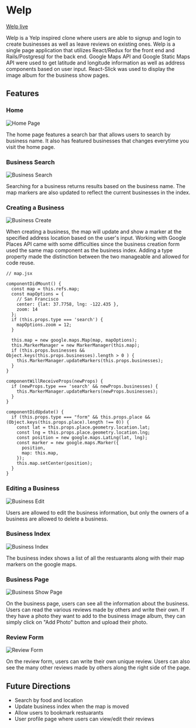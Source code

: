 # Welp

[Welp live][heroku]

Welp is a Yelp inspired clone where users are able to signup and login to create businesses as well as leave reviews on existing ones. Welp is a single page application that utilizes React/Redux for the front end and Rails/Postgresql for the back end. Google Maps API and Google Static Maps API were used to get latitude and longitude information as well as address components based on user input. React-Slick was used to display the image album for the business show pages. 

## Features

### Home

![Home Page][home]

The home page features a search bar that allows users to search by business name. It also has featured businesses that changes everytime you visit the home page.

### Business Search

![Business Search][search]

Searching for a business returns results based on the business name. The map markers are also updated to reflect the current businesses in the index.

### Creating a Business

![Business Create][business-create]

When creating a business, the map will update and show a marker at the specified address location based on the user's input. Working with Google Places API came with some difficulties since the business creation form used the same map component as the business index. Adding a type property made the distinction between the two manageable and allowed for code reuse.

```
// map.jsx

componentDidMount() {
  const map = this.refs.map;
  const mapOptions = {
    // San Francisco
    center: {lat: 37.7758, lng: -122.435 },
    zoom: 14
  };
  if (this.props.type === 'search') {
    mapOptions.zoom = 12;
  }

  this.map = new google.maps.Map(map, mapOptions);
  this.MarkerManager = new MarkerManager(this.map);
  if (this.props.businesses && Object.keys(this.props.businesses).length > 0 ) {
    this.MarkerManager.updateMarkers(this.props.businesses);
  }
}

componentWillReceiveProps(newProps) {
  if (newProps.type === 'search' && newProps.businesses) {
    this.MarkerManager.updateMarkers(newProps.businesses);
  }
}

componentDidUpdate() {
  if (this.props.type === "form" && this.props.place && (Object.keys(this.props.place).length !== 0)) {
    const lat = this.props.place.geometry.location.lat;
    const lng = this.props.place.geometry.location.lng;
    const position = new google.maps.LatLng(lat, lng);
    const marker = new google.maps.Marker({
      position,
      map: this.map,
    });
    this.map.setCenter(position);
  }
}

```

### Editing a Business

![Business Edit][business-edit]

Users are allowed to edit the business information, but only the owners of a business are allowed to delete a business.

### Business Index

![Business Index][business-index]

The business index shows a list of all the restuarants along with their map markers on the google maps. 

### Business Page

![Business Show Page][business-show]

On the business page, users can see all the information about the business. Users can read the various reviews made by others and write their own. If they have a photo they want to add to the business image album, they can simply click on "Add Photo" button and upload their photo.

### Review Form

![Review Form][review-form]

On the review form, users can write their own unique review. Users can also see the many other reviews made by others along the right side of the page.

## Future Directions

* Search by food and location
* Update business index when the map is moved
* Allow users to bookmark restuarants
* User profile page where users can view/edit their reviews

[heroku]: https://welp-i-guess.herokuapp.com/
[home]: https://github.com/jjl014/Welp/blob/master/app/assets/images/welp_home.png
[business-create]: https://github.com/jjl014/Welp/blob/master/app/assets/images/welp_business_create.png
[business-edit]: https://github.com/jjl014/Welp/blob/master/app/assets/images/welp_business_edit.png
[business-index]: https://github.com/jjl014/Welp/blob/master/app/assets/images/welp_business_index.png
[business-show]: https://github.com/jjl014/Welp/blob/master/app/assets/images/welp_business_show.png
[review-form]: https://github.com/jjl014/Welp/blob/master/app/assets/images/welp_review_form.png
[search]: https://github.com/jjl014/Welp/blob/master/app/assets/images/welp_search.png

